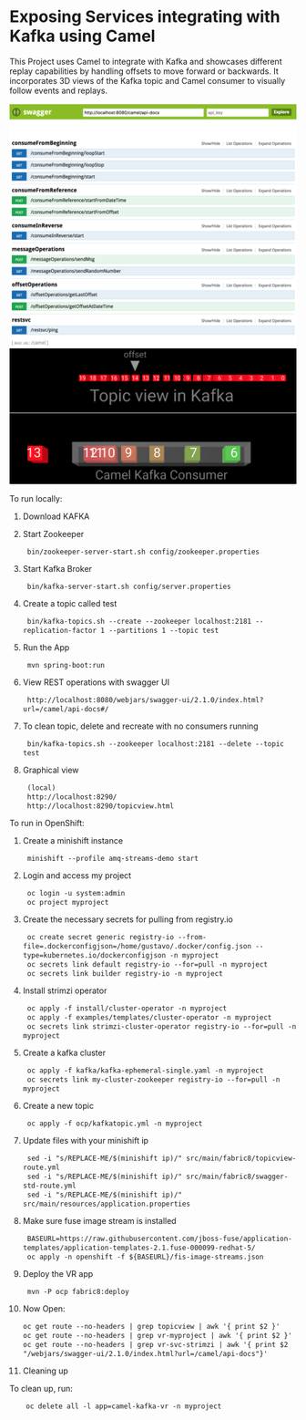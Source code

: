Exposing Services integrating with Kafka using Camel
===========================

This Project uses Camel to integrate with Kafka and showcases different replay capabilities by handling offsets to move forward or backwards. It incorporates 3D views of the Kafka topic and Camel consumer to visually follow events and replays.

![Alt text](assets/swagger.png?raw=true "Title")
![Alt text](assets/3d-viewer.png?raw=true "Title")


To run locally:

1. Download KAFKA
		
2. Start Zookeeper

		bin/zookeeper-server-start.sh config/zookeeper.properties
		
3. Start Kafka Broker

		bin/kafka-server-start.sh config/server.properties
	
4. Create a topic called test
		
		bin/kafka-topics.sh --create --zookeeper localhost:2181 --replication-factor 1 --partitions 1 --topic test
	
5. Run the App
    	
    	mvn spring-boot:run

6. View REST operations with swagger UI    
    	
    	http://localhost:8080/webjars/swagger-ui/2.1.0/index.html?url=/camel/api-docs#/
    
    
7. To clean topic, delete and recreate with no consumers running
    	
		bin/kafka-topics.sh --zookeeper localhost:2181 --delete --topic test

8. Graphical view

		(local)
		http://localhost:8290/
		http://localhost:8290/topicview.html
    

To run in OpenShift:

1. Create a minishift instance

		minishift --profile amq-streams-demo start

2. Login and access my project

		oc login -u system:admin
		oc project myproject

3. Create the necessary secrets for pulling from registry.io

		oc create secret generic registry-io --from-file=.dockerconfigjson=/home/gustavo/.docker/config.json --type=kubernetes.io/dockerconfigjson -n myproject
		oc secrets link default registry-io --for=pull -n myproject
		oc secrets link builder registry-io -n myproject

4. Install strimzi operator

		oc apply -f install/cluster-operator -n myproject
		oc apply -f examples/templates/cluster-operator -n myproject
		oc secrets link strimzi-cluster-operator registry-io --for=pull -n myproject

5. Create a kafka cluster

		oc apply -f kafka/kafka-ephemeral-single.yaml -n myproject
		oc secrets link my-cluster-zookeeper registry-io --for=pull -n myproject

6. Create a new topic

		oc apply -f ocp/kafkatopic.yml -n myproject

7. Update files with your minishift ip

		sed -i "s/REPLACE-ME/$(minishift ip)/" src/main/fabric8/topicview-route.yml
		sed -i "s/REPLACE-ME/$(minishift ip)/" src/main/fabric8/swagger-std-route.yml
		sed -i "s/REPLACE-ME/$(minishift ip)/" src/main/resources/application.properties

8. Make sure fuse image stream is installed

		BASEURL=https://raw.githubusercontent.com/jboss-fuse/application-templates/application-templates-2.1.fuse-000099-redhat-5/
		oc apply -n openshift -f ${BASEURL}/fis-image-streams.json

9. Deploy the VR app

		mvn -P ocp fabric8:deploy

10. Now Open:

		oc get route --no-headers | grep topicview | awk '{ print $2 }'
		oc get route --no-headers | grep vr-myproject | awk '{ print $2 }'
		oc get route --no-headers | grep vr-svc-strimzi | awk '{ print $2 "/webjars/swagger-ui/2.1.0/index.html?url=/camel/api-docs"}'

11. Cleaning up 

To clean up, run:

		oc delete all -l app=camel-kafka-vr -n myproject
